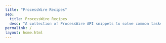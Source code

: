 ```yaml
---
title: "ProcessWire Recipes"
seo:
  title: ProcessWire Recipes
  desc: "A collection of ProcessWire API snippets to solve common tasks, provide full solutions, and some little helpers that make work with the API easier."
permalink: /
layout: home.html
---
```

